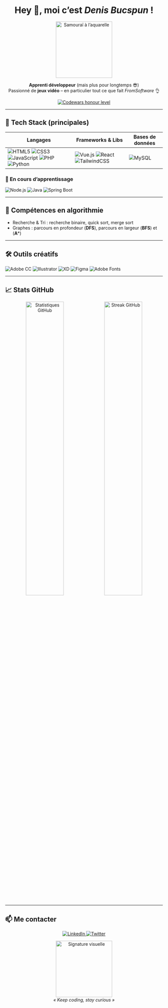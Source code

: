 <!-- ————————————————————————————————————
  PROFIL GITHUB · DENIS BUCSPUN
———————————————————————————————————— -->

<h1 align="center">
  Hey&nbsp;👋, moi c’est <em>Denis Bucspun</em> !
</h1>

<p align="center">
  <img src="https://www.terressens.fr/assets/images/samourai-japon-katana-armure-peinture-aquarelle-rouge-noire-500x500.jpg" width="180" alt="Samouraï à l’aquarelle">
</p>

<p align="center">
  <strong>Apprenti développeur</strong> (mais plus pour longtemps 😎)<br>
  Passionné de <strong>jeux vidéo</strong> – en particulier tout ce que fait <em>FromSoftware</em> 👌
</p>

<p align="center">
  <a href="https://www.codewars.com/users/bdenisss">
    <img alt="Codewars honour level" src="https://img.shields.io/badge/Codewars-4%20kyû%20·%20714%20honor-B1361E?style=for-the-badge&logo=codewars&logoColor=white">
  </a>
</p>


---

## 🚀 Tech Stack (principales)

| Langages | Frameworks & Libs | Bases de données |
| -------- | ---------------- | ---------------- |
| ![HTML5](https://img.shields.io/badge/HTML5-E34F26?style=flat&logo=html5&logoColor=white) ![CSS3](https://img.shields.io/badge/CSS3-1572B6?style=flat&logo=css3&logoColor=white) ![JavaScript](https://img.shields.io/badge/JavaScript-F7DF1E?style=flat&logo=javascript&logoColor=black) ![PHP](https://img.shields.io/badge/PHP-777BB4?style=flat&logo=php&logoColor=white) ![Python](https://img.shields.io/badge/Python-3776AB?style=flat&logo=python&logoColor=white) | ![Vue.js](https://img.shields.io/badge/Vue.js-35495E?style=flat&logo=vuedotjs&logoColor=4FC08D) ![React](https://img.shields.io/badge/React-20232A?style=flat&logo=react&logoColor=61DAFB) ![TailwindCSS](https://img.shields.io/badge/TailwindCSS-38B2AC?style=flat&logo=tailwind-css&logoColor=white) | ![MySQL](https://img.shields.io/badge/MySQL-005F87?style=flat&logo=mysql&logoColor=white) |

### 🌱 En cours d’apprentissage
![Node.js](https://img.shields.io/badge/Node.js-339933?style=flat&logo=node.js&logoColor=white)
![Java](https://img.shields.io/badge/Java-007396?style=flat&logo=openjdk&logoColor=white)
![Spring Boot](https://img.shields.io/badge/Spring%20Boot-6DB33F?style=flat&logo=springboot&logoColor=white)

---


## 🧠 Compétences en algorithmie
- Recherche & Tri : recherche binaire, quick sort, merge sort
- Graphes : parcours en profondeur (**DFS**), parcours en largeur (**BFS**) et (**A***)

---
## 🛠️ Outils créatifs

![Adobe CC](https://img.shields.io/badge/Adobe%20CC-FF0000?style=flat&logo=adobe&logoColor=white) ![Illustrator](https://img.shields.io/badge/Illustrator-FF9A00?style=flat&logo=adobeillustrator&logoColor=white) ![XD](https://img.shields.io/badge/Adobe%20XD-470137?style=flat&logo=Adobe%20XD&logoColor=FF61F6) ![Figma](https://img.shields.io/badge/Figma-F24E1E?style=flat&logo=figma&logoColor=white) ![Adobe Fonts](https://img.shields.io/badge/Adobe%20Fonts-000B1D?style=flat&logo=adobefonts&logoColor=white)

---

## 📈 Stats GitHub

<p align="center">
  <img src="https://github-readme-stats.vercel.app/api?username=bdenisss&show_icons=true&theme=dark&hide_border=true" width="49%" alt="Statistiques GitHub">
  <img src="https://github-readme-streak-stats.herokuapp.com?user=bdenisss&theme=dark&hide_border=true" width="49%" alt="Streak GitHub">
</p>

---

## 📫 Me contacter

<p align="center">
  <a href="https://www.linkedin.com/in/denis-bucspun-13198a23b/">
    <img src="https://img.shields.io/badge/LinkedIn-0A66C2?style=for-the-badge&logo=linkedin&logoColor=white" alt="LinkedIn">
  </a>
  <a href="https://twitter.com/NexisB">
    <img src="https://img.shields.io/badge/Twitter-1DA1F2?style=for-the-badge&logo=x&logoColor=white" alt="Twitter">
  </a>
</p>

<p align="center">
  <img src="https://www.filmmusicsite.com/images/covers/large/88554.jpg" width="180" alt="Signature visuelle"><br>
  <em>« Keep coding, stay curious »</em>
</p>
